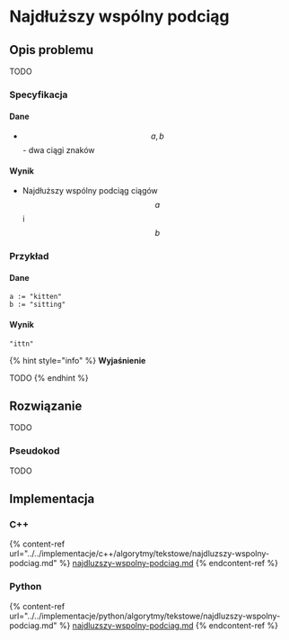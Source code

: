 # Najdłuższy wspólny podciąg

## Opis problemu

TODO

### Specyfikacja

#### Dane

* $$a, b$$ - dwa ciągi znaków

#### Wynik

* Najdłuższy wspólny podciąg ciągów $$a$$ i $$b$$ 

### Przykład

#### Dane

```
a := "kitten"
b := "sitting"
```

#### Wynik

`"ittn"`

{% hint style="info" %}
**Wyjaśnienie**

TODO
{% endhint %}

## Rozwiązanie

TODO

### Pseudokod

TODO

## Implementacja

### C++

{% content-ref url="../../implementacje/c++/algorytmy/tekstowe/najdluzszy-wspolny-podciag.md" %}
[najdluzszy-wspolny-podciag.md](../../implementacje/c++/algorytmy/tekstowe/najdluzszy-wspolny-podciag.md)
{% endcontent-ref %}

### Python

{% content-ref url="../../implementacje/python/algorytmy/tekstowe/najdluzszy-wspolny-podciag.md" %}
[najdluzszy-wspolny-podciag.md](../../implementacje/python/algorytmy/tekstowe/najdluzszy-wspolny-podciag.md)
{% endcontent-ref %}
